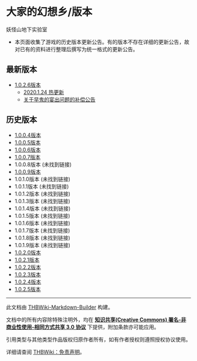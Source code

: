 # 大家的幻想乡/版本

<!-- source html: G:\repos\THBWiki-Markdown-Builder\THBWikiMarkdown\Temp\main\5\5f\ns0%3A%E5%A4%A7%E5%AE%B6%E7%9A%84%E5%B9%BB%E6%83%B3%E4%B9%A1%2F%E7%89%88%E6%9C%AC.html -->

妖怪山地下实验室

- 本页面收集了游戏的历史版本更新公告。有的版本不存在详细的更新公告，故对已有的资料进行整理后撰写为统一格式的更新公告。


## 最新版本
- [1.0.2.6版本](./大家的幻想乡-版本-V1026.md)
  - [2020.1.24 热更新](./大家的幻想乡-版本-2020.1.24热更新.md)
  - [关于早鬼的宴出问题的补偿公告](./大家的幻想乡-版本-V1026-早鬼事件.md)



## 历史版本
- [1.0.0.4版本](./大家的幻想乡-版本-V1004.md)
- [1.0.0.5版本](./大家的幻想乡-版本-V1005.md)
- [1.0.0.6版本](./大家的幻想乡-版本-V1006.md)
- [1.0.0.7版本](./大家的幻想乡-版本-V1007.md)
- 1.0.0.8版本 (未找到链接)
- [1.0.0.9版本](./大家的幻想乡-版本-V1009.md)
- 1.0.1.0版本 (未找到链接)
- 1.0.1.1版本 (未找到链接)
- 1.0.1.2版本 (未找到链接)
- 1.0.1.3版本 (未找到链接)
- 1.0.1.4版本 (未找到链接)
- 1.0.1.5版本 (未找到链接)
- 1.0.1.6版本 (未找到链接)
- 1.0.1.7版本 (未找到链接)
- 1.0.1.8版本 (未找到链接)
- 1.0.1.9版本 (未找到链接)
- [1.0.2.0版本](./大家的幻想乡-版本-V1020.md)
- [1.0.2.1版本](./大家的幻想乡-版本-V1021.md)
- [1.0.2.2版本](./大家的幻想乡-版本-V1022.md)
- [1.0.2.3版本](./大家的幻想乡-版本-V1023.md)
- [1.0.2.4版本](./大家的幻想乡-版本-V1024.md)
- [1.0.2.5版本](./大家的幻想乡-版本-V1025.md)





---

此文档由 [THBWiki-Markdown-Builder](https://github.com/Delsin-Yu/THBWiki-Markdown-Builder) 构建。

文档中的所有内容除特殊注明外，均在 [**知识共享(Creative Commons) 署名-非商业性使用-相同方式共享 3.0 协议**](https://creativecommons.org/licenses/by-sa/3.0/deed.zh-hans) 下提供，附加条款亦可能应用。

引用类型与其他类型作品版权归原作者所有，如有作者授权则遵照授权协议使用。

详细请查阅 [THBWiki：免责声明](https://thbwiki.cc/THBWiki:%E5%85%8D%E8%B4%A3%E5%A3%B0%E6%98%8E)。

